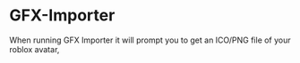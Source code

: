 # GFX-Importer
When running GFX Importer it will prompt you to get an ICO/PNG file of your roblox avatar,
